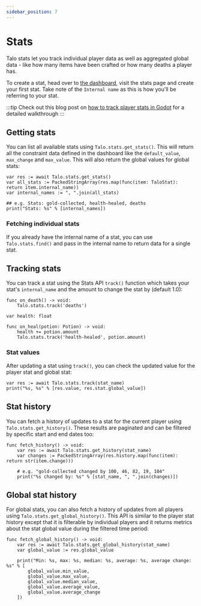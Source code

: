 ```yaml
---
sidebar_position: 7
---
```


# Stats

Talo stats let you track individual player data as well as aggregated global data - like how many items have been crafted or how many deaths a player has.

To create a stat, head over to [the dashboard](https://dashboard.trytalo.com), visit the stats page and create your first stat. Take note of the `Internal name` as this is how you'll be referring to your stat.

:::tip
Check out this blog post on [how to track player stats in Godot](https://trytalo.com/blog/stat-tracking-godot?utm_source=docs&utm_medium=tip) for a detailed walkthrough
:::

## Getting stats

You can list all available stats using `Talo.stats.get_stats()`. This will return all the constraint data defined in the dashboard like the `default_value`, `max_change` and `max_value`. This will also return the global values for global stats:

```gdscript
var res := await Talo.stats.get_stats()
var all_stats := PackedStringArray(res.map(func(item: TaloStat): return item.internal_name))
var internal_names := ", ".join(all_stats)

## e.g. Stats: gold-collected, health-healed, deaths
print("Stats: %s" % [internal_names])
```

### Fetching individual stats

If you already have the internal name of a stat, you can use `Talo.stats.find()` and pass in the internal name to return data for a single stat.

## Tracking stats

You can track a stat using the Stats API `track()` function which takes your stat's `internal_name` and the amount to change the stat by (default 1.0):

```gdscript title="player.gd"
func on_death() -> void:
	Talo.stats.track('deaths')
```

```gdscript title="player_potion.gd"
var health: float

func on_heal(potion: Potion) -> void:
	health += potion.amount
	Talo.stats.track('health-healed', potion.amount)
```

### Stat values

After updating a stat using `track()`, you can check the updated value for the player stat and global stat:

```gdscript
var res := await Talo.stats.track(stat_name)
print("%s, %s" % [res.value, res.stat.global_value])
```

## Stat history

You can fetch a history of updates to a stat for the current player using `Talo.stats.get_history()`. These results are paginated and can be filtered by specific start and end dates too:

```gdscript
func fetch_history() -> void:
	var res := await Talo.stats.get_history(stat_name)
	var changes := PackedStringArray(res.history.map(func(item): return str(item.change)))

	# e.g. "gold-collected changed by 100, 46, 82, 19, 104"
	print("%s changed by: %s" % [stat_name, ", ".join(changes)])
```

## Global stat history

For global stats, you can also fetch a history of updates from all players using `Talo.stats.get_global_history()`. This API is similar to the player stat history except that it is filterable by individual players and it returns metrics about the stat global value during the filtered time period:

```gdscript
func fetch_global_history() -> void:
	var res := await Talo.stats.get_global_history(stat_name)
	var global_value := res.global_value

	print("Min: %s, max: %s, median: %s, average: %s, average change: %s" % [
		global_value.min_value,
		global_value.max_value,
		global_value.median_value,
		global_value.average_value,
		global_value.average_change
	])
```
